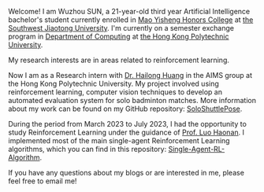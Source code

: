Welcome! I am Wuzhou SUN, a 21-year-old third year Artificial Intelligence bachelor's student currently enrolled in [Mao Yisheng Honors College](https://mys.swjtu.edu.cn/en/HOME.htm) at [the Southwest Jiaotong University](https://en.swjtu.edu.cn/). I'm currently on a semester exchange program in [Department of Computing](https://www.polyu.edu.hk/comp/) at [the Hong Kong Polytechnic University](https://www.polyu.edu.hk/). 

My research interests are in areas related to reinforcement learning. 

Now I am as a Research intern with [Dr. Hailong Huang](https://www.polyu.edu.hk/aae/people/academic-staff/dr-huang-hailong/) in the AIMS group at the Hong Kong Polytechnic University. My project involved using reinforcement learning, computer vision techniques to develop an automated evaluation system for solo badminton matches. More information about my work can be found on my GitHub repository: [SoloShuttlePose](https://github.com/sunwuzhou03/SoloShuttlePose).

During the period from March 2023 to July 2023, I had the opportunity to study Reinforcement Learning under the guidance of [Prof. Luo Haonan](https://faculty.swjtu.edu.cn/luohaonan/en/index.htm). I implemented most of the main single-agent Reinforcement Learning algorithms, which you can find in this repository: [Single-Agent-RL-Algorithm](https://github.com/sunwuzhou03/Single-Agent-RL-Algorithm).

If you have any questions about my blogs or are interested in me, please feel free to email me! 


